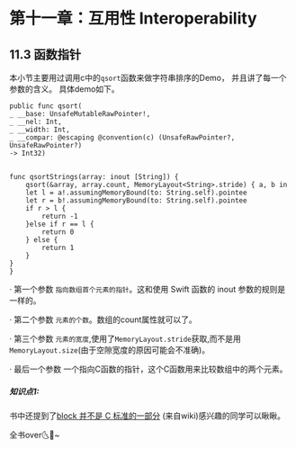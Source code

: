 # 第十一章：互用性 Interoperability

## 11.3 函数指针
本小节主要用过调用c中的```qsort```函数来做字符串排序的Demo， 并且讲了每一个参数的含义。 
具体demo如下。

    public func qsort(
    _ __base: UnsafeMutableRawPointer!,
    _ __nel: Int,
    _ __width: Int,
    _ __compar: @escaping @convention(c) (UnsafeRawPointer?,
    UnsafeRawPointer?)
    -> Int32)


    func qsortStrings(array: inout [String]) {
        qsort(&array, array.count, MemoryLayout<String>.stride) { a, b in
        let l = a!.assumingMemoryBound(to: String.self).pointee 
        let r = b!.assumingMemoryBound(to: String.self).pointee 
        if r > l {
            return -1
        }else if r == l {
            return 0 
        } else { 
            return 1 
        } 
    }
    }

· 第一个参数
```指向数组首个元素的指针```。这和使用 Swift 函数的 inout 参数的规则是一样的。

· 第二个参数
```元素的个数```。数组的count属性就可以了。

· 第三个参数
```元素的宽度```,使用了```MemoryLayout.stride```获取,而不是用```MemoryLayout.size```(由于空隙宽度的原因可能会不准确)。

· 最后一个参数
一个指向C函数的指针，这个C函数用来比较数组中的两个元素。

##### 知识点1:
书中还提到了[block 并不是 C 标准的一部分](https://en.wikipedia.org/wiki/Blocks_%28C_language_extension%29)  (来自wiki)感兴趣的同学可以瞅瞅。

全书over🌜🌛~

